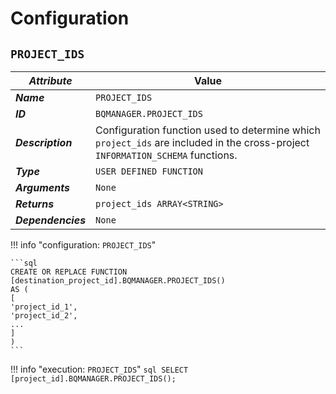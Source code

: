 # Configuration
## **`PROJECT_IDS`**
_**Attribute**_ | Value
--- | ---
_**Name**_ | `PROJECT_IDS`
_**ID**_ | `BQMANAGER.PROJECT_IDS`
_**Description**_ | Configuration function used to determine which `project_ids` are included in the cross-project `INFORMATION_SCHEMA` functions.
_**Type**_ | `USER DEFINED FUNCTION`
_**Arguments**_ | `None`
_**Returns**_ | `project_ids ARRAY<STRING>`
_**Dependencies**_ | `None`

!!! info "configuration: `PROJECT_IDS`"
    
    ```sql
    CREATE OR REPLACE FUNCTION [destination_project_id].BQMANAGER.PROJECT_IDS()
    AS (
    [
    'project_id_1',
    'project_id_2',
    ...
    ]    
    )
    ```

!!! info "execution: `PROJECT_IDS`"
    ```sql
    SELECT [project_id].BQMANAGER.PROJECT_IDS();
    ```